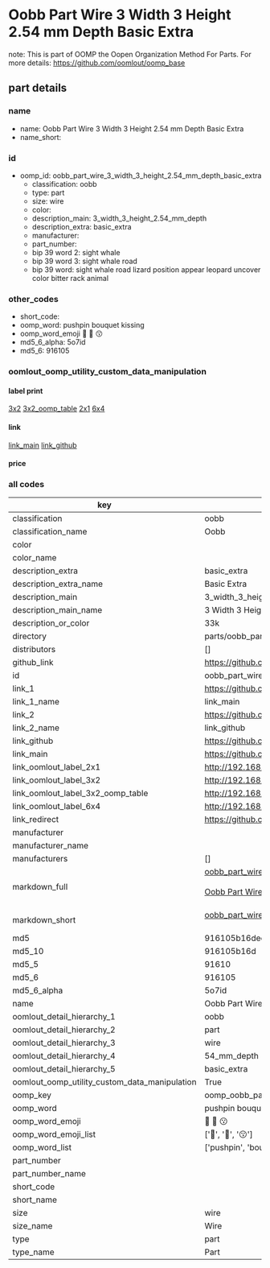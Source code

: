 # Oobb Part Wire 3 Width 3 Height 2.54 mm Depth Basic Extra  

note: This is part of OOMP the Oopen Organization Method For Parts. For more details: https://github.com/oomlout/oomp_base

##  part details
  







### name
* name: Oobb Part Wire 3 Width 3 Height 2.54 mm Depth Basic Extra
* name_short: 
### id
* oomp_id: oobb_part_wire_3_width_3_height_2.54_mm_depth_basic_extra
  * classification: oobb
  * type: part
  * size: wire
  * color: 
  * description_main: 3_width_3_height_2.54_mm_depth
  * description_extra: basic_extra
  * manufacturer: 
  * part_number: 
  * bip 39 word 2: sight whale
  * bip 39 word 3: sight whale road
  * bip 39 word: sight whale road lizard position appear leopard uncover color bitter rack animal

### other_codes
* short_code: 
* oomp_word: pushpin bouquet kissing
* oomp_word_emoji :pushpin: :bouquet: :kissing:
* md5_6_alpha: 5o7id
* md5_6: 916105






### oomlout_oomp_utility_custom_data_manipulation
#### label print
[3x2](http://192.168.1.245:1112/?label=oomp%205o7id)
[3x2_oomp_table](http://192.168.1.108:1112/?label=oomp%205o7id)
[2x1](http://192.168.1.242:1112/?label=oomp%205o7id)
[6x4](http://192.168.1.55:1112/?label=oomp%205o7id)    

#### link

[link_main](https://github.com/oomlout/oomlout_oomp_version_1_messy/tree/main/parts/oobb_part_wire_3_width_3_height_2.54_mm_depth_basic_extra) [link_github](https://github.com/oomlout/oomlout_oomp_version_1_messy/tree/main/parts/oobb_part_wire_3_width_3_height_2.54_mm_depth_basic_extra)                             

#### price







### all codes 
| key | value |  
| --- | --- |  
| classification | oobb |  
| classification_name | Oobb |  
| color |  |  
| color_name |  |  
| description_extra | basic_extra |  
| description_extra_name | Basic Extra |  
| description_main | 3_width_3_height_2.54_mm_depth |  
| description_main_name | 3 Width 3 Height 2.54 mm Depth |  
| description_or_color | 33k |  
| directory | parts/oobb_part_wire_3_width_3_height_2.54_mm_depth_basic_extra |  
| distributors | [] |  
| github_link | https://github.com/oomlout/oomlout_oomp_part_src/tree/main/parts/oobb_part_wire_3_width_3_height_2.54_mm_depth_basic_extra |  
| id | oobb_part_wire_3_width_3_height_2.54_mm_depth_basic_extra |  
| link_1 | https://github.com/oomlout/oomlout_oomp_version_1_messy/tree/main/parts/oobb_part_wire_3_width_3_height_2.54_mm_depth_basic_extra |  
| link_1_name | link_main |  
| link_2 | https://github.com/oomlout/oomlout_oomp_version_1_messy/tree/main/parts/oobb_part_wire_3_width_3_height_2.54_mm_depth_basic_extra |  
| link_2_name | link_github |  
| link_github | https://github.com/oomlout/oomlout_oomp_version_1_messy/tree/main/parts/oobb_part_wire_3_width_3_height_2.54_mm_depth_basic_extra |  
| link_main | https://github.com/oomlout/oomlout_oomp_version_1_messy/tree/main/parts/oobb_part_wire_3_width_3_height_2.54_mm_depth_basic_extra |  
| link_oomlout_label_2x1 | http://192.168.1.242:1112/?label=oomp%205o7id |  
| link_oomlout_label_3x2 | http://192.168.1.245:1112/?label=oomp%205o7id |  
| link_oomlout_label_3x2_oomp_table | http://192.168.1.108:1112/?label=oomp%205o7id |  
| link_oomlout_label_6x4 | http://192.168.1.55:1112/?label=oomp%205o7id |  
| link_redirect | https://github.com/oomlout/oomlout_oomp_version_1_messy/tree/main/parts/oobb_part_wire_3_width_3_height_2.54_mm_depth_basic_extra |  
| manufacturer |  |  
| manufacturer_name |  |  
| manufacturers | [] |  
| markdown_full | [oobb_part_wire_3_width_3_height_2.54_mm_depth_basic_extra](none)<br>[](none)<br>[Oobb Part Wire 3 Width 3 Height 2.54 Mm Depth Basic Extra](none)<br><br> |  
| markdown_short | [oobb_part_wire_3_width_3_height_2.54_mm_depth_basic_extra](none)<br><br> |  
| md5 | 916105b16decb0082a54382d75fe6e41 |  
| md5_10 | 916105b16d |  
| md5_5 | 91610 |  
| md5_6 | 916105 |  
| md5_6_alpha | 5o7id |  
| name | Oobb Part Wire 3 Width 3 Height 2.54 mm Depth Basic Extra |  
| oomlout_detail_hierarchy_1 | oobb |  
| oomlout_detail_hierarchy_2 | part |  
| oomlout_detail_hierarchy_3 | wire |  
| oomlout_detail_hierarchy_4 | 54_mm_depth |  
| oomlout_detail_hierarchy_5 | basic_extra |  
| oomlout_oomp_utility_custom_data_manipulation | True |  
| oomp_key | oomp_oobb_part_wire_3_width_3_height_2.54_mm_depth_basic_extra |  
| oomp_word | pushpin bouquet kissing |  
| oomp_word_emoji | :pushpin: :bouquet: :kissing: |  
| oomp_word_emoji_list | [':pushpin:', ':bouquet:', ':kissing:'] |  
| oomp_word_list | ['pushpin', 'bouquet', 'kissing'] |  
| part_number |  |  
| part_number_name |  |  
| short_code |  |  
| short_name |  |  
| size | wire |  
| size_name | Wire |  
| type | part |  
| type_name | Part |  
